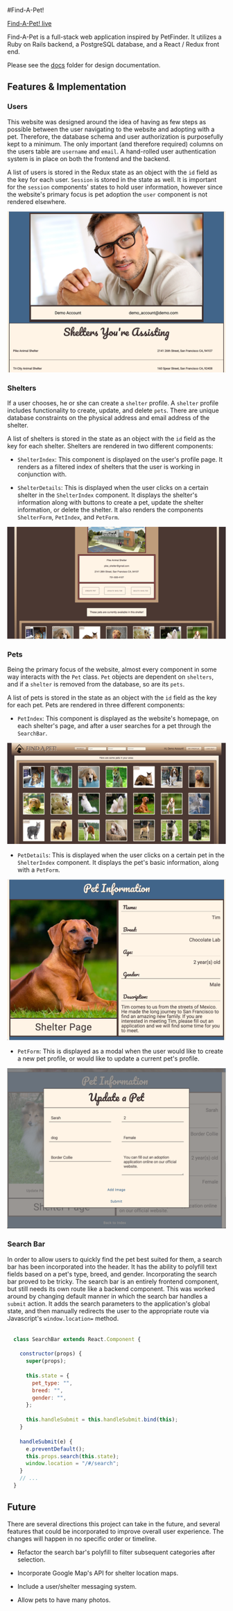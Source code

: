 #Find-A-Pet!

[Find-A-Pet! live][findapet]

Find-A-Pet is a full-stack web application inspired by PetFinder. It utilizes a Ruby on Rails backend, a PostgreSQL database, and a React / Redux front end.

Please see the [docs][docs] folder for design documentation.

## Features & Implementation

### Users

This website was designed around the idea of having as few steps as possible between the user navigating to the website and adopting with a pet. Therefore, the database schema and user authorization is purposefully kept to a minimum. The only important (and therefore required) columns on the users table are `username` and `email`. A hand-rolled user authentication system is in place on both the frontend and the backend.

A list of users is stored in the Redux state as an object with the `id` field as the key for each user. `Session` is stored in the state as well. It is important for the `session` components' states to hold user information, however since the website's primary focus is pet adoption the `user` component is not rendered elsewhere.

<p align="center">
  <img src="docs/screenshots/user_profile.png" alt="user-profile">
</p>

### Shelters

If a user chooses, he or she can create a `shelter` profile. A `shelter` profile includes functionality to create, update, and delete `pets`. There are unique database constraints on the physical address and email address of the shelter.

A list of shelters is stored in the state as an object with the `id` field as the key for each shelter. Shelters are rendered in two different components:

* `ShelterIndex`: This component is displayed on the user's profile page. It renders as a filtered index of shelters that the user is working in conjunction with.

* `ShelterDetails`: This is displayed when the user clicks on a certain shelter in the `ShelterIndex` component. It displays the shelter's information along with buttons to create a pet, update the shelter information, or delete the shelter. It also renders the components `ShelterForm`, `PetIndex`, and `PetForm`.

<p align="center">
  <img src="docs/screenshots/shelter_show.png" alt="shelter-show">
</p>

### Pets

Being the primary focus of the website, almost every component in some way interacts with the `Pet` class. `Pet` objects are dependent on `shelters`, and if a `shelter` is removed from the database, so are its `pets`.

A list of pets is stored in the state as an object with the `id` field as the key for each pet. Pets are rendered in three different components:

* `PetIndex`: This component is displayed as the website's homepage, on each shelter's page, and after a user searches for a pet through the `SearchBar`.

<p align="center">
  <img src="docs/screenshots/pet_index.png" alt="pet-index">
</p>

* `PetDetails`: This is displayed when the user clicks on a certain pet in the `ShelterIndex` component. It displays the pet's basic information, along with a `PetForm`.

<p align="center">
<img src="docs/screenshots/pet_show.png" alt="pet-show">
</p>

* `PetForm`: This is displayed as a modal when the user would like to create a new pet profile, or would like to update a current pet's profile.

<p align="center">
  <img src="docs/screenshots/pet_form.png" alt="pet-form">
</p>

### Search Bar

In order to allow users to quickly find the pet best suited for them, a search bar has been incorporated into the header. It has the ability to polyfill text fields based on a pet's type, breed, and gender. Incorporating the search bar proved to be tricky. The search bar is an entirely frontend component, but still needs its own route like a backend component. This was worked around by changing default manner in which the search bar handles a `submit` action. It adds the search parameters to the application's global state, and then manually redirects the user to the appropriate route via Javascript's `window.location=` method.

```javascript

  class SearchBar extends React.Component {

    constructor(props) {
      super(props);

      this.state = {
        pet_type: "",
        breed: "",
        gender: "",
      };

      this.handleSubmit = this.handleSubmit.bind(this);
    }

    handleSubmit(e) {
      e.preventDefault();
      this.props.search(this.state);
      window.location = "/#/search";
    }
    // ...
  }


```

## Future

There are several directions this project can take in the future, and several features that could be incorporated to improve overall user experience. The changes will happen in no specific order or timeline.

- Refactor the search bar's polyfill to filter subsequent categories after selection.

- Incorporate Google Map's API for shelter location maps.

- Include a user/shelter messaging system.

- Allow pets to have many photos.

[findapet]: http://findapet.herokuapp.com
[docs]: ./docs
[seeds]: ./db/seeds.rb
[cloudinary]: http://cloudinary.com/
